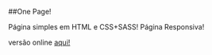 ##One Page!

Página simples em HTML e CSS+SASS! 
Página Responsiva!

versão online [aqui!](https://raniererocha.github.io/css-one-page/)